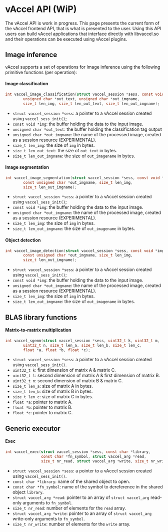 # vAccel API (WiP)

The vAccel API is work in progress. This page presents the current form of the
vAccel frontend API, that is what is presented to the user. Using this API
users can build vAccel applications that interface directly with libvaccel.so
and their operations can be executed using vAccel plugins.

## Image inference

vAccel supports a set of operations for Image inference using the following
primitive functions (per operation):

#### Image classification

```C
int vaccel_image_classification(struct vaccel_session *sess, const void *img,
		unsigned char *out_text, unsigned char *out_imgname,
		size_t len_img, size_t len_out_text, size_t len_out_imgname);
```

- `struct vaccel_session *sess`: a pointer to a vAccel session created using
  `vaccel_sess_init()`;
- `const void *img`: the buffer holding the data to the input image.
- `unsigned char *out_text`: the buffer holding the classification tag output
- `unsigned char *out_imgname`: the name of the processed image, created as a
session resource (EXPERIMENTAL).
- `size_t len_img`: the size of `img` in bytes.
- `size_t len_out_text`: the size of `out_text` in bytes.
- `size_t len_out_imgname`: the size of `out_imagename` in bytes.

#### Image segmentation
```C
int vaccel_image_segmentation(struct vaccel_session *sess, const void *img,
		const unsigned char *out_imgname, size_t len_img,
		size_t len_out_imgname);
```

- `struct vaccel_session *sess`: a pointer to a vAccel session created using
  `vaccel_sess_init()`;
- `const void *img`: the buffer holding the data to the input image.
- `unsigned char *out_imgname`: the name of the processed image, created as a
session resource (EXPERIMENTAL).
- `size_t len_img`: the size of `img` in bytes.
- `size_t len_out_imgname`: the size of `out_imagename` in bytes.

#### Object detection
```C
int vaccel_image_detection(struct vaccel_session *sess, const void *img,
		const unsigned char *out_imgname, size_t len_img,
		size_t len_out_imgname);
```

- `struct vaccel_session *sess`: a pointer to a vAccel session created using
  `vaccel_sess_init()`;
- `const void *img`: the buffer holding the data to the input image.
- `unsigned char *out_imgname`: the name of the processed image, created as a
session resource (EXPERIMENTAL).
- `size_t len_img`: the size of `img` in bytes.
- `size_t len_out_imgname`: the size of `out_imagename` in bytes.

## BLAS library functions

#### Matrix-to-matrix multiplication
```C
int vaccel_sgemm(struct vaccel_session *sess, uint32_t k, uint32_t m,
		uint32_t n, size_t len_a, size_t len_b, size_t len_c,
		float *a, float *b, float *c);
```

- `struct vaccel_session *sess`: a pointer to a vAccel session created using
  `vaccel_sess_init()`.
- `uint32_t k`: first dimension of matrix A & matrix C.
- `uint32_t l`: second dimension of matrix A & first dimension of matrix B.
- `uint32_t n`: second dimension of matrix B & matrix C.
- `size_t len_a`: size of matrix A in bytes.
- `size_t len_b`: size of matrix B in bytes.
- `size_t len_c`: size of matrix C in bytes.
- `float *a`: pointer to matrix A.
- `float *b`: pointer to matrix B.
- `float *c`: pointer to matrix C.

## Generic executor

#### Exec
```C
int vaccel_exec(struct vaccel_session *sess, const char *library,
                const char *fn_symbol, struct vaccel_arg *read,
                size_t nr_read, struct vaccel_arg *write, size_t nr_write);
```

- `struct vaccel_session *sess`: a pointer to a vAccel session created using
  `vaccel_sess_init()`.
- `const char *library`: name of the shared object to open.
- `const char *fn_symbol`: name of the symbol to dereference in the shared object `library`.
- `struct vaccel_arg *read`: pointer to an array of `struct vaccel_arg` read-only arguments to `fn_symbol`.
- `size_t nr_read`: number of elements for the `read` array.
- `struct vaccel_arg *write`: pointer to an array of `struct vaccel_arg` write-only arguments to `fn_symbol`.
- `size_t nr_write`: number of elements for the `write` array.

